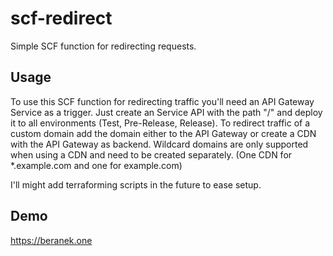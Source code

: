 # scf-redirect
Simple SCF function for redirecting requests.

## Usage
To use this SCF function for redirecting traffic you'll need an API Gateway Service as a trigger. Just create an Service API with the path "/" and deploy it to all environments (Test, Pre-Release, Release). To redirect traffic of a custom domain add the domain either to the API Gateway or create a CDN with the API Gateway as backend. Wildcard domains are only supported when using a CDN and need to be created separately. (One CDN for \*.example.com and one for example.com)

I'll might add terraforming scripts in the future to ease setup.

## Demo
https://beranek.one
